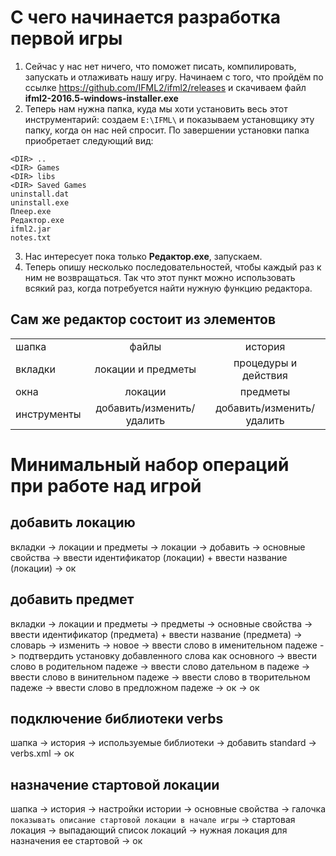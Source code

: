 # С чего начинается разработка первой игры
1. Сейчас у нас нет ничего, что поможет писать, компилировать, запускать и отлаживать нашу игру. 
Начинаем с того, что пройдём по ссылке https://github.com/IFML2/ifml2/releases и скачиваем файл **ifml2-2016.5-windows-installer.exe**
2. Теперь нам нужна папка, куда мы хоти установить весь этот инструментарий: 
cоздаем ```E:\IFML\``` и показываем установщику эту папку, когда он нас ней спросит.
По завершении установки папка приобретает следующий вид:
```
<DIR> ..
<DIR> Games
<DIR> libs
<DIR> Saved Games
uninstall.dat
uninstall.exe
Плеер.exe
Редактор.exe
ifml2.jar
notes.txt
```
3. Нас интересует пока только **Редактор.exe**, запускаем.
4. Теперь опишу несколько последовательностей, чтобы каждый раз к ним не возвращаться. Так что этот пункт можно использовать всякий раз, когда потребуется найти нужную функцию редактора.
## Сам же редактор состоит из элементов
|           |                         |                         |
|---------- |:-----------------------:|:-----------------------:|
|шапка      |файлы                    |история                  |
|вкладки    |локации и предметы       |процедуры и действия     |
|окна       |локации                  |предметы                 |
|инструменты|добавить/изменить/удалить|добавить/изменить/удалить|

# Минимальный набор операций при работе над игрой
## добавить локацию
вкладки -> локации и предметы -> локации -> добавить -> основные свойства -> ввести идентификатор (локации) + ввести название (локации) -> ок
## добавить предмет
вкладки -> локации и предметы -> предметы -> основные свойства -> ввести идентификатор (предмета) + ввести название (предмета) -> словарь -> изменить -> новое -> ввести слово в именительном падеже -> подтвердить установку добавленного слова как основного ->  ввести слово в родительном падеже -> ввести слово дательном в падеже -> ввести слово в винительном падеже -> ввести слово в творительном падеже -> ввести слово в предложном падеже -> ок -> ок
## подключение библиотеки verbs
шапка -> история -> используемые библиотеки -> добавить standard -> verbs.xml -> ок
## назначение стартовой локации
шапка -> история -> настройки истории -> основные свойства -> галочка ```показывать описание стартовой локации в начале игры``` -> стартовая локация -> выпадающий список локаций -> нужная локация для назначения ее стартовой -> ок


